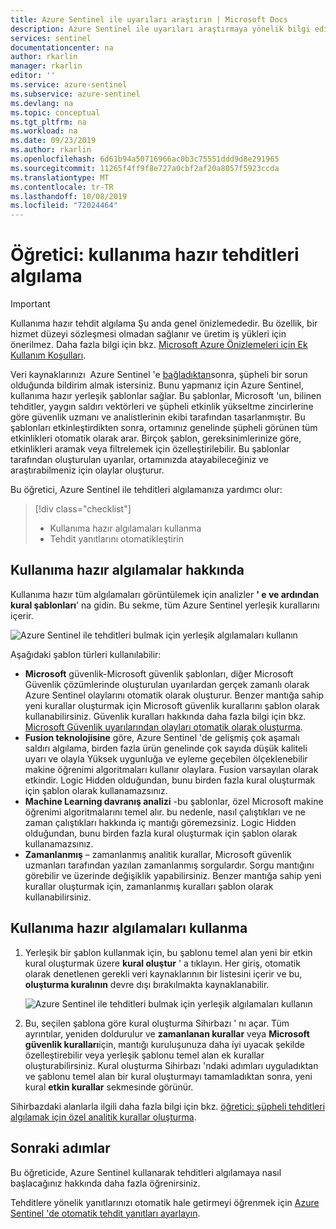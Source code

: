 ```yaml
---
title: Azure Sentinel ile uyarıları araştırın | Microsoft Docs
description: Azure Sentinel ile uyarıları araştırmaya yönelik bilgi edinmek için bu öğreticiyi kullanın.
services: sentinel
documentationcenter: na
author: rkarlin
manager: rkarlin
editor: ''
ms.service: azure-sentinel
ms.subservice: azure-sentinel
ms.devlang: na
ms.topic: conceptual
ms.tgt_pltfrm: na
ms.workload: na
ms.date: 09/23/2019
ms.author: rkarlin
ms.openlocfilehash: 6d61b94a50716966ac0b3c75551ddd9d8e291965
ms.sourcegitcommit: 11265f4ff9f8e727a0cbf2af20a8057f5923ccda
ms.translationtype: MT
ms.contentlocale: tr-TR
ms.lasthandoff: 10/08/2019
ms.locfileid: "72024464"
---
```

# <a name="tutorial-detect-threats-out-of-the-box"></a>Öğretici: kullanıma hazır tehditleri algılama


> [!IMPORTANT]
> Kullanıma hazır tehdit algılama Şu anda genel önizlemededir.
> Bu özellik, bir hizmet düzeyi sözleşmesi olmadan sağlanır ve üretim iş yükleri için önerilmez.
> Daha fazla bilgi için bkz. [Microsoft Azure Önizlemeleri için Ek Kullanım Koşulları](https://azure.microsoft.com/support/legal/preview-supplemental-terms/).

Veri kaynaklarınızı  Azure Sentinel 'e [bağladıktan](quickstart-onboard.md)sonra, şüpheli bir sorun olduğunda bildirim almak istersiniz. Bunu yapmanız için Azure Sentinel, kullanıma hazır yerleşik şablonlar sağlar. Bu şablonlar, Microsoft 'un, bilinen tehditler, yaygın saldırı vektörleri ve şüpheli etkinlik yükseltme zincirlerine göre güvenlik uzmanı ve analistlerinin ekibi tarafından tasarlanmıştır. Bu şablonları etkinleştirdikten sonra, ortamınız genelinde şüpheli görünen tüm etkinlikleri otomatik olarak arar. Birçok şablon, gereksinimlerinize göre, etkinlikleri aramak veya filtrelemek için özelleştirilebilir. Bu şablonlar tarafından oluşturulan uyarılar, ortamınızda atayabileceğiniz ve araştırabilmeniz için olaylar oluşturur.

Bu öğretici, Azure Sentinel ile tehditleri algılamanıza yardımcı olur:

> [!div class="checklist"]
> * Kullanıma hazır algılamaları kullanma
> * Tehdit yanıtlarını otomatikleştirin

## <a name="about-out-of-the-box-detections"></a>Kullanıma hazır algılamalar hakkında

Kullanıma hazır tüm algılamaları görüntülemek için analizler **' e ve ardından** **kural şablonları**' na gidin. Bu sekme, tüm Azure Sentinel yerleşik kurallarını içerir.

   ![Azure Sentinel ile tehditleri bulmak için yerleşik algılamaları kullanın](media/tutorial-detect-built-in/view-oob-detections.png)

Aşağıdaki şablon türleri kullanılabilir:

- **Microsoft** güvenlik-Microsoft güvenlik şablonları, diğer Microsoft Güvenlik çözümlerinde oluşturulan uyarılardan gerçek zamanlı olarak Azure Sentinel olaylarını otomatik olarak oluşturur. Benzer mantığa sahip yeni kurallar oluşturmak için Microsoft güvenlik kurallarını şablon olarak kullanabilirsiniz. Güvenlik kuralları hakkında daha fazla bilgi için bkz. [Microsoft Güvenlik uyarılarından olayları otomatik olarak oluşturma](create-incidents-from-alerts.md).
- **Fusion teknolojisine** göre, Azure Sentinel 'de gelişmiş çok aşamalı saldırı algılama, birden fazla ürün genelinde çok sayıda düşük kaliteli uyarı ve olayla Yüksek uygunluğa ve eyleme geçebilen ölçeklenebilir makine öğrenimi algoritmaları kullanır olaylara. Fusion varsayılan olarak etkindir. Logic Hidden olduğundan, bunu birden fazla kural oluşturmak için şablon olarak kullanamazsınız.
- **Machine Learning davranış analizi** -bu şablonlar, özel Microsoft makine öğrenimi algoritmalarını temel alır. bu nedenle, nasıl çalıştıkları ve ne zaman çalıştıkları hakkında iç mantığı göremezsiniz. Logic Hidden olduğundan, bunu birden fazla kural oluşturmak için şablon olarak kullanamazsınız.
-   **Zamanlanmış** – zamanlanmış analitik kurallar, Microsoft güvenlik uzmanları tarafından yazılan zamanlanmış sorgulardır. Sorgu mantığını görebilir ve üzerinde değişiklik yapabilirsiniz. Benzer mantığa sahip yeni kurallar oluşturmak için, zamanlanmış kuralları şablon olarak kullanabilirsiniz.

## <a name="use-out-of-the-box-detections"></a>Kullanıma hazır algılamaları kullanma

1. Yerleşik bir şablon kullanmak için, bu şablonu temel alan yeni bir etkin kural oluşturmak üzere **kural oluştur** ' a tıklayın. Her giriş, otomatik olarak denetlenen gerekli veri kaynaklarının bir listesini içerir ve bu, **oluşturma kuralının** devre dışı bırakılmakta kaynaklanabilir.
  
   ![Azure Sentinel ile tehditleri bulmak için yerleşik algılamaları kullanın](media/tutorial-detect-built-in/use-built-in-template.png)
 
1. Bu, seçilen şablona göre kural oluşturma Sihirbazı ' nı açar. Tüm ayrıntılar, yeniden doldurulur ve **zamanlanan kurallar** veya **Microsoft güvenlik kuralları**için, mantığı kuruluşunuza daha iyi uyacak şekilde özelleştirebilir veya yerleşik şablonu temel alan ek kurallar oluşturabilirsiniz. Kural oluşturma Sihirbazı 'ndaki adımları uyguladıktan ve şablonu temel alan bir kural oluşturmayı tamamladıktan sonra, yeni kural **etkin kurallar** sekmesinde görünür.

Sihirbazdaki alanlarla ilgili daha fazla bilgi için bkz. [öğretici: şüpheli tehditleri algılamak için özel analitik kurallar oluşturma](tutorial-detect-threats-custom.md).



## <a name="next-steps"></a>Sonraki adımlar
Bu öğreticide, Azure Sentinel kullanarak tehditleri algılamaya nasıl başlacağınız hakkında daha fazla öğrenirsiniz. 

Tehditlere yönelik yanıtlarınızı otomatik hale getirmeyi öğrenmek için [Azure Sentinel 'de otomatik tehdit yanıtları ayarlayın](tutorial-respond-threats-playbook.md).

